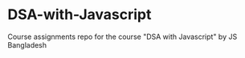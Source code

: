 # DSA-with-Javascript
Course assignments repo for the course "DSA with Javascript" by JS Bangladesh
